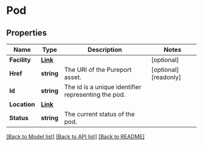 # Pod

## Properties

Name | Type | Description | Notes
------------ | ------------- | ------------- | -------------
**Facility** | [**Link**](Link.md) |  | [optional] 
**Href** | **string** | The URI of the Pureport asset. | [optional] [readonly] 
**Id** | **string** | The id is a unique identifier representing the pod. | 
**Location** | [**Link**](Link.md) |  | 
**Status** | **string** | The current status of the pod. | 

[[Back to Model list]](../README.md#documentation-for-models) [[Back to API list]](../README.md#documentation-for-api-endpoints) [[Back to README]](../README.md)


